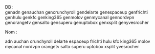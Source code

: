 DB :                
genadn
genauchan
gencrunchyroll
gendelarte
genespaceup
genfrichti
genhulu
genkfc
genking365
genmolov
genmycanal
gennordvpn
genorangetv
gensalto
gensuperu
genuptobox
genxsplit
genyvesrocher

Nom :

adn
auchan
crunchyroll
delarte
espaceup
frichti
hulu
kfc
king365
molov
mycanal
nordvpn
orangetv
salto
superu
uptobox
xsplit
yvesrocher

